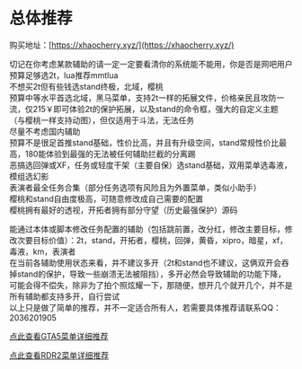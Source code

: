 # 总体推荐

购买地址：[https://xhaocherry.xyz/](https://xhaocherry.xyz/)

切记在你考虑某款辅助的请一定一定要看清你的系统能不能用，你是否是网吧用户\
预算足够选2t，lua推荐mmtlua\
不想买2t但有些钱选stand终极，北域，樱桃\
预算中等水平首选北域，黑马菜单，支持2t一样的拓展文件，价格亲民且攻防一流，仅215￥即可体验2t的保护拓展，以及stand的命令框，强大的自定义主题（与樱桃一样支持动图），但仅适用于斗法，无法任务\
尽量不考虑国内辅助\
预算不是很足首推stand基础，性价比高，并且有升级空间，stand常规性价比最高，180能体验到最强的无法被任何辅助拦截的分离踢\
恶搞选回弹或XF，任务或轻度干架（主要自保）选stand基础，双用菜单选毒液，模组选幻影\
表演者最全任务合集（部分任务选项有风险且为外置菜单，类似小助手）\
樱桃和stand自由度极高，可随意修改成自己需要的配置\
樱桃拥有最好的透视，开拓者拥有部分守望（历史最强保护）源码

能通过本体或脚本修改任务配置的辅助（包括跳前置，改分红，修改主要目标，修改次要目标价值）：2t，stand，开拓者，樱桃，回弹，黄昏，xipro，暗星，xf，毒液，km，表演者\
在当前各辅助使用状态来看，并不建议多开（2t和stand也不建议，这俩双开会吞掉stand的保护，导致一些崩溃无法被阻挡），多开必然会导致辅助的功能下降，可能会得不偿失，除非为了拍个照炫耀一下，那随便，想开几个就开几个，并不是所有辅助都支持多开，自行尝试\
以上只是做了简单的推荐，并不一定适合所有人，若需要具体推荐请联系QQ：2036201905

[点此查看GTA5菜单详细推荐](mod/gta5/README.md)

[点此查看RDR2菜单详细推荐](mod/rdr2/README.md)
